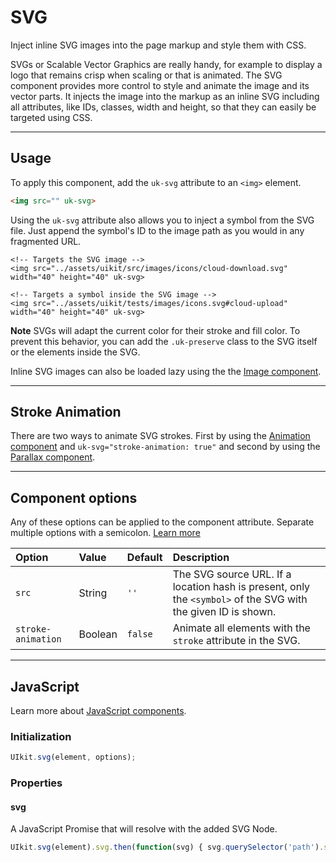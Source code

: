 # SVG

<p class="uk-text-lead">Inject inline SVG images into the page markup and style them with CSS.</p>

SVGs or Scalable Vector Graphics are really handy, for example to display a logo that remains crisp when scaling or that is animated. The SVG component provides more control to style and animate the image and its vector parts. It injects the image into the markup as an inline SVG including all attributes, like IDs, classes, width and height, so that they can easily be targeted using CSS.

***

## Usage

To apply this component, add the `uk-svg` attribute to an `<img>` element.

```html
<img src="" uk-svg>
```

Using the `uk-svg` attribute also allows you to inject a symbol from the SVG file. Just append the symbol's ID to the image path as you would in any fragmented URL.

```example
<!-- Targets the SVG image -->
<img src="../assets/uikit/src/images/icons/cloud-download.svg" width="40" height="40" uk-svg>

<!-- Targets a symbol inside the SVG image -->
<img src="../assets/uikit/tests/images/icons.svg#cloud-upload" width="40" height="40" uk-svg>
```

**Note** SVGs will adapt the current color for their stroke and fill color. To prevent this behavior, you can add the `.uk-preserve` class to the SVG itself or the elements inside the SVG.

Inline SVG images can also be loaded lazy using the the [Image component](image.md#inline-svg).

***

## Stroke Animation

There are two ways to animate SVG strokes. First by using the [Animation component](animation.md#svg-strokes) and `uk-svg="stroke-animation: true"` and second by using the [Parallax component](parallax.md#svg-strokes).

***

## Component options

Any of these options can be applied to the component attribute. Separate multiple options with a semicolon. [Learn more](javascript.md#component-configuration)

| Option             | Value   | Default | Description                                                                                                   |
| :----------------- | :------ | :------ | :------------------------------------------------------------------------------------------------------------ |
| `src`              | String  | `''`    | The SVG source URL. If a location hash is present, only the `<symbol>` of the SVG with the given ID is shown. |
| `stroke-animation` | Boolean | `false` | Animate all elements with the `stroke` attribute in the SVG.                                                  |

***

## JavaScript

Learn more about [JavaScript components](javascript.md#programmatic-use).

### Initialization

```js
UIkit.svg(element, options);
```

### Properties

#### svg

A JavaScript Promise that will resolve with the added SVG Node.

```js
UIkit.svg(element).svg.then(function(svg) { svg.querySelector('path').style.stroke = 'red'; })
```

